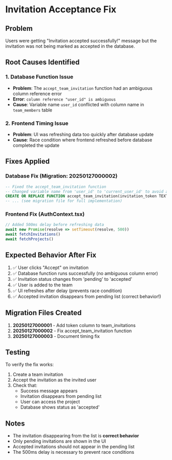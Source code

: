 # Invitation Acceptance Fix

## Problem
Users were getting "Invitation accepted successfully!" message but the invitation was not being marked as accepted in the database.

## Root Causes Identified

### 1. Database Function Issue
- **Problem**: The `accept_team_invitation` function had an ambiguous column reference error
- **Error**: `column reference "user_id" is ambiguous`
- **Cause**: Variable name `user_id` conflicted with column name in `team_members` table

### 2. Frontend Timing Issue
- **Problem**: UI was refreshing data too quickly after database update
- **Cause**: Race condition where frontend refreshed before database completed the update

## Fixes Applied

### Database Fix (Migration: 20250127000002)
```sql
-- Fixed the accept_team_invitation function
-- Changed variable name from 'user_id' to 'current_user_id' to avoid ambiguity
CREATE OR REPLACE FUNCTION accept_team_invitation(invitation_token TEXT)
-- ... (see migration file for full implementation)
```

### Frontend Fix (AuthContext.tsx)
```typescript
// Added 500ms delay before refreshing data
await new Promise(resolve => setTimeout(resolve, 500))
await fetchInvitations()
await fetchProjects()
```

## Expected Behavior After Fix

1. ✅ User clicks "Accept" on invitation
2. ✅ Database function runs successfully (no ambiguous column error)
3. ✅ Invitation status changes from 'pending' to 'accepted'
4. ✅ User is added to the team
5. ✅ UI refreshes after delay (prevents race condition)
6. ✅ Accepted invitation disappears from pending list (correct behavior!)

## Migration Files Created

1. **20250127000001** - Add token column to team_invitations
2. **20250127000002** - Fix accept_team_invitation function
3. **20250127000003** - Document timing fix

## Testing

To verify the fix works:
1. Create a team invitation
2. Accept the invitation as the invited user
3. Check that:
   - Success message appears
   - Invitation disappears from pending list
   - User can access the project
   - Database shows status as 'accepted'

## Notes

- The invitation disappearing from the list is **correct behavior**
- Only pending invitations are shown in the UI
- Accepted invitations should not appear in the pending list
- The 500ms delay is necessary to prevent race conditions
